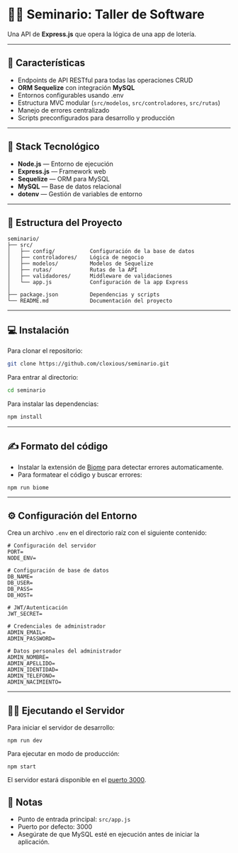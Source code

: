 # 👨‍💻 Seminario: Taller de Software

Una API de **Express.js** que opera la lógica de una app de lotería.

---

## 🚀 Características

- Endpoints de API RESTful para todas las operaciones CRUD
- **ORM Sequelize** con integración **MySQL**
- Entornos configurables usando .env
- Estructura MVC modular (`src/modelos`, `src/controladores`, `src/rutas`)
- Manejo de errores centralizado
- Scripts preconfigurados para desarrollo y producción

---

## 🧱 Stack Tecnológico

- **Node.js** — Entorno de ejecución
- **Express.js** — Framework web
- **Sequelize** — ORM para MySQL
- **MySQL** — Base de datos relacional
- **dotenv** — Gestión de variables de entorno

---

## 🧩 Estructura del Proyecto

```
seminario/
├── src/
│   ├── config/           Configuración de la base de datos
│   ├── controladores/    Lógica de negocio
│   ├── modelos/          Modelos de Sequelize
│   ├── rutas/            Rutas de la API
│   ├── validadores/      Middleware de validaciones
│   └── app.js            Configuración de la app Express
│
├── package.json          Dependencias y scripts
└── README.md             Documentación del proyecto
```

---

## 💻 Instalación

Para clonar el repositorio:

```bash
git clone https://github.com/cloxious/seminario.git
```

Para entrar al directorio:

```bash
cd seminario
```

Para instalar las dependencias:

```bash
npm install
```

---

## ✍️ Formato del código

- Instalar la extensión de [Biome](https://marketplace.visualstudio.com/items?itemName=biomejs.biome) para detectar errores automaticamente.
- Para formatear el código y buscar errores:

```
npm run biome
```

---

## ⚙️ Configuración del Entorno

Crea un archivo `.env` en el directorio raíz con el siguiente contenido:

```
# Configuración del servidor
PORT=
NODE_ENV=

# Configuración de base de datos
DB_NAME=
DB_USER=
DB_PASS=
DB_HOST=

# JWT/Autenticación
JWT_SECRET=

# Credenciales de administrador
ADMIN_EMAIL=
ADMIN_PASSWORD=

# Datos personales del administrador
ADMIN_NOMBRE=
ADMIN_APELLIDO=
ADMIN_IDENTIDAD=
ADMIN_TELEFONO=
ADMIN_NACIMIENTO=
```

---

## 🏃‍♂️ Ejecutando el Servidor

Para iniciar el servidor de desarrollo:

```
npm run dev
```

Para ejecutar en modo de producción:

```
npm start
```

El servidor estará disponible en el [puerto 3000](http://localhost:3000).

## 📝 Notas

- Punto de entrada principal: `src/app.js`
- Puerto por defecto: 3000
- Asegúrate de que MySQL esté en ejecución antes de iniciar la aplicación.
